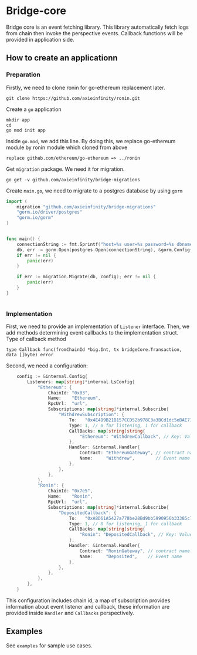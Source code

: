 # Bridge-core
Bridge core is an event fetching library. This library automatically fetch logs from chain then invoke the perspective events. Callback functions will be provided in application side.
## How to create an applicationn
### Preparation

Firstly, we need to clone ronin for go-ethereum replacement later.
```
git clone https://github.com/axieinfinity/ronin.git
```

Create a `go` application
```
mkdir app
cd
go mod init app
```

Inside `go.mod`, we add this line. By doing this, we replace go-ethereum module by ronin module which cloned from above

```
replace github.com/ethereum/go-ethereum => ../ronin
```

Get `migration` package. We need it for migration.
```
go get -v github.com/axieinfinity/bridge-migrations
```

Create `main.go`, we need to migrate to a postgres database by using `gorm`
```go
import (
	migration "github.com/axieinfinity/bridge-migrations"
	"gorm.io/driver/postgres"
	"gorm.io/gorm"
)


func main() {
    connectionString := fmt.Sprintf("host=%s user=%s password=%s dbname=%s port=%d sslmode=disable", "localhost", "user", "password", "dbname", 5432)
	db, err := gorm.Open(postgres.Open(connectionString), &gorm.Config{})
	if err != nil {
		panic(err)
	}

	if err := migration.Migrate(db, config); err != nil {
		panic(err)
	}
}
	
```

### Implementation
First, we need to provide an implementation of `Listener` interface. Then, we add methods determining event callbacks to the implementation struct. Type of callback method
```
type Callback func(fromChainId *big.Int, tx bridgeCore.Transaction, data []byte) error
```

Second, we need a configuration:
```go
	config := &internal.Config{
		Listeners: map[string]*internal.LsConfig{
			"Ethereum": {
				ChainId: "0x03",
				Name:    "Ethereum",
				RpcUrl:  "url",
				Subscriptions: map[string]*internal.Subscribe{
					"WithdrewSubscription": {
						To:   "0x4E4D9B21B157CCD52b978C3a3BCd1dc5eBAE7167",
						Type: 1, // 0 for listening, 1 for callback
						CallBacks: map[string]string{
							"Ethereum": "WithdrewCallback", // Key: Value is Chain name: method name
						},
						Handler: &internal.Handler{
							Contract: "EthereumGateway", // contract name
							Name:     "Withdrew",        // Event name
						},
					},
				},
			},
			"Ronin": {
				ChainId: "0x7e5",
				Name:    "Ronin",
				RpcUrl:  "url",
				Subscriptions: map[string]*internal.Subscribe{
					"DepositedCallback": {
						To:   "0xA8D61A5427a778be28Bd9bb5990956b33385c738",
						Type: 1, // 0 for listening, 1 for callback
						CallBacks: map[string]string{
							"Ronin": "DepositedCallback", // Key: Value is Chain name: method name
						},
						Handler: &internal.Handler{
							Contract: "RoninGateway", // contract name
							Name:     "Deposited",    // Event name
						},
					},
				},
			},
		},
	}
```

This configuration includes chain id, a map of subscription provides information about event listener and callback, these information are provided inside `Handler` and `Callbacks` perspectively.

## Examples
See `examples` for sample use cases.
